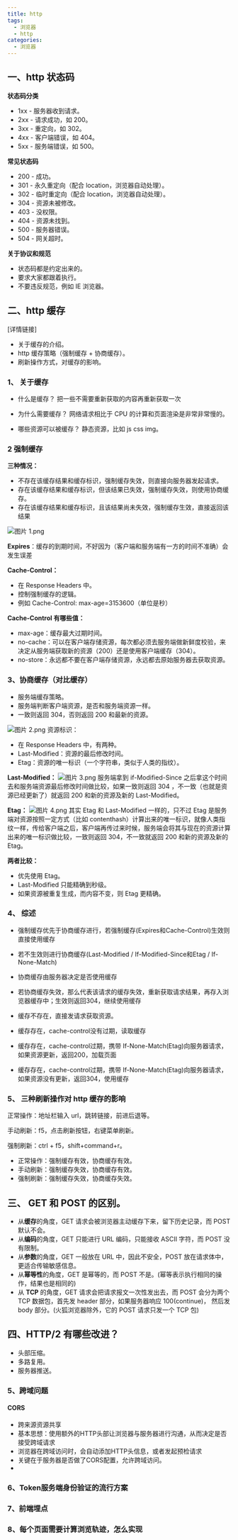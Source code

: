 ```yaml
---
title: http
tags:
  - 浏览器
  - http
categories:
  - 浏览器
---
```




## 一、http 状态码

**状态码分类**

- 1xx - 服务器收到请求。
- 2xx - 请求成功，如 200。
- 3xx - 重定向，如 302。
- 4xx - 客户端错误，如 404。
- 5xx - 服务端错误，如 500。

**常见状态码**

- 200 - 成功。
- 301 - 永久重定向（配合 location，浏览器自动处理）。
- 302 - 临时重定向（配合 location，浏览器自动处理）。
- 304 - 资源未被修改。
- 403 - 没权限。
- 404 - 资源未找到。
- 500 - 服务器错误。
- 504 - 网关超时。

**关于协议和规范**

- 状态码都是约定出来的。
- 要求大家都跟着执行。
- 不要违反规范，例如 IE 浏览器。

## 二、http 缓存

[详情链接]

- 关于缓存的介绍。
- http 缓存策略（强制缓存 + 协商缓存）。
- 刷新操作方式，对缓存的影响。

### 1、 关于缓存

+ 什么是缓存？ 把一些不需要重新获取的内容再重新获取一次

+ 为什么需要缓存？ 网络请求相比于 CPU 的计算和页面渲染是非常非常慢的。

+ 哪些资源可以被缓存？ 静态资源，比如 js css img。

### 2 强制缓存

**三种情况：**

+ 不存在该缓存结果和缓存标识，强制缓存失效，则直接向服务器发起请求。
+ 存在该缓存结果和缓存标识，但该结果已失效，强制缓存失效，则使用协商缓存。
+ 存在该缓存结果和缓存标识，且该结果尚未失效，强制缓存生效，直接返回该结果

![图片 1.png](./img/HTTP知识点/0ff1ec224244427ba9f15abecbd668fe_tplv-k3u1fbpfcp-zoom-in-crop-mark_1304_0_0_0.awebp)

**Expires**：缓存的到期时间，不好因为（客户端和服务端有一方的时间不准确）会发生误差

**Cache-Control：**

- 在 Response Headers 中。
- 控制强制缓存的逻辑。
- 例如 Cache-Control: max-age=3153600（单位是秒）

**Cache-Control 有哪些值：**

- max-age：缓存最大过期时间。
- no-cache：可以在客户端存储资源，每次都必须去服务端做新鲜度校验，来决定从服务端获取新的资源（200）还是使用客户端缓存（304）。
- no-store：永远都不要在客户端存储资源，永远都去原始服务器去获取资源。

### 3、协商缓存（对比缓存）

- 服务端缓存策略。
- 服务端判断客户端资源，是否和服务端资源一样。
- 一致则返回 304，否则返回 200 和最新的资源。

![图片 2.png](./img/HTTP知识点/56e265f46c80430fbf4673878a27bfc9_tplv-k3u1fbpfcp-zoom-in-crop-mark_1304_0_0_0.awebp) 资源标识：

- 在 Response Headers 中，有两种。
- Last-Modified：资源的最后修改时间。
- Etag：资源的唯一标识（一个字符串，类似于人类的指纹）。

**Last-Modified：** ![图片 3.png](./img/HTTP知识点/4c4f44afeb73464295e9878d2c47b024_tplv-k3u1fbpfcp-zoom-in-crop-mark_1304_0_0_0.awebp) 服务端拿到 if-Modified-Since 之后拿这个时间去和服务端资源最后修改时间做比较，如果一致则返回 304 ，不一致（也就是资源已经更新了）就返回 200 和新的资源及新的 Last-Modified。

**Etag：** ![图片 4.png](img/HTTP知识点/e35285a8d23a4a4380676aeb681e815d_tplv-k3u1fbpfcp-zoom-in-crop-mark_1304_0_0_0.awebp) 其实 Etag 和 Last-Modified 一样的，只不过 Etag 是服务端对资源按照一定方式（比如 contenthash）计算出来的唯一标识，就像人类指纹一样，传给客户端之后，客户端再传过来时候，服务端会将其与现在的资源计算出来的唯一标识做比较，一致则返回 304，不一致就返回 200 和新的资源及新的 Etag。

**两者比较：**

- 优先使用 Etag。
- Last-Modified 只能精确到秒级。
- 如果资源被重复生成，而内容不变，则 Etag 更精确。

### 4、 综述

+ 强制缓存优先于协商缓存进行，若强制缓存(Expires和Cache-Control)生效则直接使用缓存
+ 若不生效则进行协商缓存(Last-Modified / If-Modified-Since和Etag / If-None-Match)
+ 协商缓存由服务器决定是否使用缓存
+ 若协商缓存失效，那么代表该请求的缓存失效，重新获取请求结果，再存入浏览器缓存中；生效则返回304，继续使用缓存



+ 缓存不存在，直接发请求获取资源。
+ 缓存存在，cache-control没有过期，读取缓存
+ 缓存存在，cache-control过期，携带 If-None-Match(Etag)向服务器请求，如果资源更新，返回200，加载页面
+ 缓存存在，cache-control过期，携带 If-None-Match(Etag)向服务器请求，如果资源没有更新，返回304，使用缓存

### 5、 三种刷新操作对 http 缓存的影响

正常操作：地址栏输入 url，跳转链接，前进后退等。

手动刷新：f5，点击刷新按钮，右键菜单刷新。

强制刷新：ctrl + f5，shift+command+r。

+ 正常操作：强制缓存有效，协商缓存有效。 
+ 手动刷新：强制缓存失效，协商缓存有效。
+ 强制刷新：强制缓存失效，协商缓存失效。

## 三、 GET 和 POST 的区别。

- 从**缓存**的角度，GET 请求会被浏览器主动缓存下来，留下历史记录，而 POST 默认不会。
- 从**编码**的角度，GET 只能进行 URL 编码，只能接收 ASCII 字符，而 POST 没有限制。
- 从**参数**的角度，GET 一般放在 URL 中，因此不安全，POST 放在请求体中，更适合传输敏感信息。
- 从**幂等性**的角度，GET 是幂等的，而 POST 不是。(幂等表示执行相同的操作，结果也是相同的)
- 从 **TCP** 的角度，GET 请求会把请求报文一次性发出去，而 POST 会分为两个 TCP 数据包，首先发 header 部分，如果服务器响应 100(continue)， 然后发 body 部分。(火狐浏览器除外，它的 POST 请求只发一个 TCP 包)

## 四、HTTP/2 有哪些改进？

- 头部压缩。
- 多路复用。
- 服务器推送。

### 5、跨域问题

#### **CORS**

+ 跨来源资源共享
+ 基本思想：使用额外的HTTP头部让浏览器与服务器进行沟通，从而决定是否接受跨域请求
+ 浏览器在跨域访问时，会自动添加HTTP头信息，或者发起预检请求
+ 关键在于服务器是否做了CORS配置，允许跨域访问。
+ 

### 6、Token服务端身份验证的流行方案

### 7、前端埋点

### 8、每个页面需要计算浏览轨迹，怎么实现